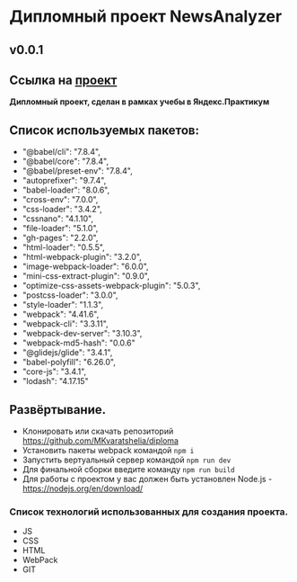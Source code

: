# Дипломный проект NewsAnalyzer

## v0.0.1

## Ссылка на [проект](https://mkvaratshelia.github.io/diploma/)

**Дипломный проект, сделан в рамках учебы в Яндекс.Практикум**

## Список используемых пакетов:

- "@babel/cli": "7.8.4",
- "@babel/core": "7.8.4",
- "@babel/preset-env": "7.8.4",
- "autoprefixer": "9.7.4",
- "babel-loader": "8.0.6",
- "cross-env": "7.0.0",
- "css-loader": "3.4.2",
- "cssnano": "4.1.10",
- "file-loader": "5.1.0",
- "gh-pages": "2.2.0",
- "html-loader": "0.5.5",
- "html-webpack-plugin": "3.2.0",
- "image-webpack-loader": "6.0.0",
- "mini-css-extract-plugin": "0.9.0",
- "optimize-css-assets-webpack-plugin": "5.0.3",
- "postcss-loader": "3.0.0",
- "style-loader": "1.1.3",
- "webpack": "4.41.6",
- "webpack-cli": "3.3.11",
- "webpack-dev-server": "3.10.3",
- "webpack-md5-hash": "0.0.6"
- "@glidejs/glide": "3.4.1",
- "babel-polyfill": "6.26.0",
- "core-js": "3.4.1",
- "lodash": "4.17.15"

## Развёртывание.

- Клонировать или скачать репозиторий https://github.com/MKvaratshelia/diploma
- Установить пакеты webpack командой `npm i`
- Запустить вертуальный сервер командой `npm run dev`
- Для финальной сборки введите команду `npm run build`
- Для работы с проектом у вас должен быть установлен Node.js - https://nodejs.org/en/download/

### Список технологий использованных для создания проекта.

- JS
- CSS
- HTML
- WebPack
- GIT
